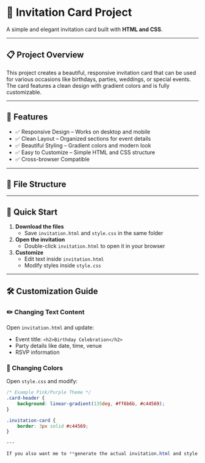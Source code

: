 # 🎉 Invitation Card Project

A simple and elegant invitation card built with **HTML and CSS**.

---

## 📋 Project Overview
This project creates a beautiful, responsive invitation card that can be used for various occasions like birthdays, parties, weddings, or special events. The card features a clean design with gradient colors and is fully customizable.

---

## 🎯 Features
- ✅ Responsive Design – Works on desktop and mobile
- ✅ Clean Layout – Organized sections for event details
- ✅ Beautiful Styling – Gradient colors and modern look
- ✅ Easy to Customize – Simple HTML and CSS structure
- ✅ Cross-browser Compatible

---

## 📁 File Structure

---

## 🚀 Quick Start
1. **Download the files**
   - Save `invitation.html` and `style.css` in the same folder
2. **Open the invitation**
   - Double-click `invitation.html` to open it in your browser
3. **Customize**
   - Edit text inside `invitation.html`
   - Modify styles inside `style.css`

---

## 🛠️ Customization Guide

### ✏️ Changing Text Content
Open `invitation.html` and update:
- Event title: `<h2>Birthday Celebration</h2>`
- Party details like date, time, venue
- RSVP information

### 🎨 Changing Colors
Open `style.css` and modify:
```css
/* Example Pink/Purple Theme */
.card-header {
    background: linear-gradient(135deg, #ff6b6b, #c44569);
}

.invitation-card {
    border: 3px solid #c44569;
}

---

If you also want me to **generate the actual invitation.html and style.css files** for this project, just say **"Yes, generate project files"** ✅
